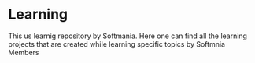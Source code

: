 # Learning
This us learnig repository by Softmania.
Here one can find all the learning projects that are created while learning specific topics by Softmnia Members
